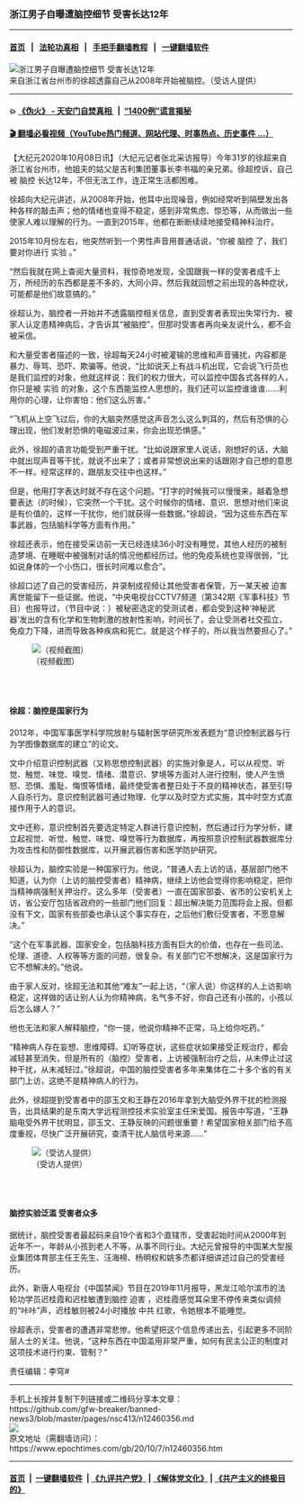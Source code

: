 ### 浙江男子自曝遭脑控细节 受害长达12年
------------------------

#### [首页](https://github.com/gfw-breaker/banned-news3/blob/master/README.md) &nbsp;&nbsp;|&nbsp;&nbsp; [法轮功真相](https://github.com/begood0513/basic/blob/master/README.md)  &nbsp;&nbsp;|&nbsp;&nbsp; [手把手翻墙教程](https://github.com/gfw-breaker/guides/wiki)  &nbsp;&nbsp;|&nbsp;&nbsp; [一键翻墙软件](https://github.com/gfw-breaker/nogfw/blob/master/README.md)  



<div><img alt="浙江男子自曝遭脑控细节 受害长达12年" class="attachment-djy_600_400 size-djy_600_400 wp-post-image" src="https://i.epochtimes.com/assets/uploads/2020/10/Screenshot-2020-10-07-at-20.38.26-600x400.png"/>
<div class="caption">
 来自浙江省台州市的徐超透露自己从2008年开始被脑控。（受访人提供）
</div></div><hr/>

#### 💥 [《伪火》 - 天安门自焚真相 ](http://158.247.195.190:10000/videos/blog/weihuo.html)&nbsp; |&nbsp; [“1400例”谎言揭秘  ](http://158.247.195.190:10000/videos/blog/jiexi1400.html)

#### [ 🎬  翻墙必看视频（YouTube热门频道、网站代理、时事热点、历史事件 ...）](https://github.com/gfw-breaker/links/blob/master/banned.md)

<div><p>
 【大纪元2020年10月08日讯】（大纪元记者张北采访报导）今年31岁的徐超来自浙江省台州市，他姐夫的姑父是吉利集团董事长李书福的亲兄弟。徐超控诉，自己被
 <ok href="https://www.epochtimes.com/gb/tag/%E8%84%91%E6%8E%A7.html">
  脑控
 </ok>
 长达12年，不但无法工作，连正常生活都困难。
</p>
<p>
 徐超向大纪元讲述，从2008年开始，他耳中出现噪音，例如经常听到隔壁发出各种各样的敲击声；他的情绪也变得不稳定，感到非常焦虑、惊恐等，从而做出一些使家人难以理解的行为。一直到2015年，他都在断断续续地接受精神科治疗。
</p>
<p>
 2015年10月份左右，他突然听到一个男性声音用普通话说，“你被
 <ok href="https://www.epochtimes.com/gb/tag/%E8%84%91%E6%8E%A7.html">
  脑控
 </ok>
 了，我们要对你进行
 <ok href="https://www.epochtimes.com/gb/tag/%E5%AE%9E%E9%AA%8C.html">
  实验
 </ok>
 。”
</p>
<p>
 “然后我就在网上查阅大量资料，我惊奇地发现，全国跟我一样的受害者成千上万，所经历的东西都是差不多的，大同小异。然后我就回想之前出现的各种症状，可能都是他们故意搞的。”
</p>
<p>
 徐超认为，脑控者一开始并不透露脑控相关信息，直到受害者表现出失常行为、被家人认定患精神病后，才告诉其“被脑控”，但那时受害者再向亲友说什么，都不会被采信。
</p>
<p>
 和大量受害者描述的一致，徐超每天24小时被灌输的思维和声音骚扰，内容都是暴力、辱骂、恐吓、欺骗等。他说，“比如说天上有战斗机出现，它会说飞行员也是我们监控的对象，他就这样说：我们的权力很大，可以监控中国各式各样的人，你只是被
 <ok href="https://www.epochtimes.com/gb/tag/%E5%AE%9E%E9%AA%8C.html">
  实验
 </ok>
 的对象，这个东西能监控人思想的，我们还可以监控谁谁谁……利用你的心理，让你害怕：他们这么厉害。”
</p>
<p>
 “飞机从上空飞过后，你的大脑突然感觉这声音怎么这么刺耳的，然后有恐惧的心理出现，他们发射恐惧的电磁波过来，你会出现恐惧感。”
</p>
<p>
 此外，徐超的语言功能受到严重干扰。“比如说跟家里人说话，刚想好的话，大脑中就出现声音等干扰，就说不出来了；或者非常想说出来的话跟刚才自己想的意思不一样。经常这样的，跟朋友交往中也这样。”
</p>
<p>
 但是，他用打字表达时就不存在这个问题。“打字的时候我可以慢慢来，越着急想要表达（的时候），它突然一个干扰。这个时候你的情绪、意识、思想对他们来说是有价值的，这样一干扰你，他们就获得一些数据。”徐超说，“因为这些东西在军事武器，包括脑科学等方面有作用。”
</p>
<p>
 徐超还表示，他在接受采访前一天已经连续36小时没有睡觉，其他人经历的被制造梦境、在睡眠中被强制对话的情况他都经历过。他的免疫系统也变得很弱，“比如说身体的一个小伤口，很长时间难以愈合”。
</p>
<p>
 徐超口述了自己的受害经历，并录制成视频让其他受害者保管，万一某天被
 <ok href="https://www.epochtimes.com/gb/tag/%E8%BF%AB%E5%AE%B3.html">
  迫害
 </ok>
 离世能留下一些证据。他说，“中央电视台CCTV7频道（第342期《军事科技》节目）也报导过，（节目中说：）被秘密选定的受测试者，都会受到这种‘神秘武器’发出的含有化学和生物刺激的放射性影响，时间长了，会让受测者社交孤立，免疫力下降，进而导致各种疾病和死亡。就是这个样子的，所以我当然要担心了。”
</p>
<figure class="wp-caption aligncenter" id="attachment_12460365" style="width: 431px">
 <ok href="https://i.epochtimes.com/assets/uploads/2020/10/Screenshot-2020-10-07-at-15.15.06.png">
  <img alt="（视频截图）" class="wp-image-12460365" src="https://i.epochtimes.com/assets/uploads/2020/10/Screenshot-2020-10-07-at-15.15.06-600x411.png"/>
 </ok>
 <br/><figcaption class="wp-caption-text">
  （视频截图）
 </figcaption><br/>
</figure><br/>
<h4>
 徐超：脑控是国家行为
</h4>
<p>
 2012年，中国军事医学科学院放射与辐射医学研究所发表题为“意识控制武器与行为学图像数据库的建立”的论文。
</p>
<p>
 文中介绍意识控制武器（又称思想控制武器）的实施对象是人，可以从视觉、听觉、触觉、味觉、嗅觉、情绪、潜意识、梦境等方面对人进行控制，使人产生愤怒、恐惧、羞耻、悔恨等情绪，最终使受害者整日处于不良的精神状态，甚至引导人自杀行为。意识控制武器可通过物理、化学以及时空方式实施，其中时空方式直接作用于人的意识。
</p>
<p>
 文中还称，意识控制首先要选定特定人群进行意识控制，然后通过行为学分析，建立起视觉、听觉、触觉、味觉、嗅觉等行为数据库，再按照意识控制武器数据库分为攻击性和防御性数据库，以开展武器伤害和医学防护研究。
</p>
<p>
 徐超认为，脑控实验是一种国家行为。他说，“普通人去上访的话，基层部门他不知道，认为你（上访的脑控受害者）精神病，继续上访他会觉得你影响稳定，把你当精神病强制关押治疗。这么多年（受害者）一直在国家部委、省市的公安机关上访，省公安厅包括省政府的一些部门他们回复：超出解决能力范围将会上报。但都没有下文，国家有些部委也承认这个事实存在，之后他们敷衍受害者，不愿意解决。”
</p>
<p>
 “这个在军事武器、国家安全，包括脑科技方面有巨大的价值，也存在一些司法、伦理、道德、人权等等方面的问题，很复杂。有关部门它不想解决，这是国家行为它不想解决的。”他说。
</p>
<p>
 由于家人反对，徐超无法和其他“难友”一起上访，“（家人说）你这样的人上访影响稳定，这样做的话让别人认为你精神病，名气多不好，你自己还有小孩的，小孩以后怎么嫁人？”
</p>
<p>
 他也无法和家人解释脑控，“你一提，他说你精神不正常，马上给你吃药。”
</p>
<p>
 “精神病人存在妄想、思维障碍、幻听等症状，这些症状如果接受正规治疗，都会减轻甚至消失，但是所有的（脑控）受害者，上访被强制治疗之后，从未停止过这种干扰，从未减轻过。”徐超说，中国的脑控受害者多年来集体在二十多个省的有关部门上访，这绝不是精神病人的行为。
</p>
<p>
 此外，徐超提到受害者中的邵玉文和王静在2016年拿到大脑受外界干扰的检测报告，出具结果的是东南大学远程测控技术实验室主任宋爱国。报告中写道，“王静脑电受外界干扰明显，邵玉文、王静反映的问题很重要！希望国家相关部门给予高度重视，尽快广泛开展研究，查清干扰人脑信号来源……”
</p>
<figure class="wp-caption aligncenter" id="attachment_12460368" style="width: 412px">
 <ok href="https://i.epochtimes.com/assets/uploads/2020/10/9ee6bff10f5a21f643a2e59f9bf1c3a2.jpeg">
  <img alt="（受访人提供）" class="wp-image-12460368" src="https://i.epochtimes.com/assets/uploads/2020/10/9ee6bff10f5a21f643a2e59f9bf1c3a2-600x613.jpeg"/>
 </ok>
 <br/><figcaption class="wp-caption-text">
  （受访人提供）
 </figcaption><br/>
</figure><br/>
<h4>
 脑控实验泛滥 受害者众多
</h4>
<p>
 据统计，脑控受害者最起码来自19个省和3个直辖市，受害起始时间从2000年到近年不一，年龄从小孩到老人不等，从事不同行业。大纪元曾报导的中国某大型报业集团体育部主任王先生、汪海榜、杨明权和姚多杰都详细讲述过自己的受害经历。
</p>
<p>
 此外，新唐人电视台《中国禁闻》节目在2019年11月报导，黑龙江哈尔滨市的法轮功学员迟桂霞和迟桂敏遭到脑控
 <ok href="https://www.epochtimes.com/gb/tag/%E8%BF%AB%E5%AE%B3.html">
  迫害
 </ok>
 ，迟桂霞感觉耳朵里不停传来类似调频的“咔咔”声，迟桂敏则被24小时播放
 <ok href="https://www.epochtimes.com/gb/tag/%E4%B8%AD%E5%85%B1.html">
  中共
 </ok>
 红歌，令她根本不能睡觉。
</p>
<p>
 徐超表示，受害者的遭遇非常悲惨。他希望把这个信息传递出去，引起更多不同阶层人士的关注。他说，“这种东西在中国滥用非常严重，如何有民主公正的制度对这项技术进行约束、管制？”
</p>
<p>
</p>
<p>
 责任编辑：李穹#
</p>
</div>
<hr/>
手机上长按并复制下列链接或二维码分享本文章：<br/>
https://github.com/gfw-breaker/banned-news3/blob/master/pages/nsc413/n12460356.md <br/>
<a href='https://github.com/gfw-breaker/banned-news3/blob/master/pages/nsc413/n12460356.md'><img src='https://github.com/gfw-breaker/banned-news3/blob/master/pages/nsc413/n12460356.md.png'/></a> <br/>
原文地址（需翻墙访问）：https://www.epochtimes.com/gb/20/10/7/n12460356.htm


------------------------
#### [首页](https://github.com/gfw-breaker/banned-news3/blob/master/README.md) &nbsp;|&nbsp; [一键翻墙软件](https://github.com/gfw-breaker/nogfw/blob/master/README.md) &nbsp;| [《九评共产党》](https://github.com/gfw-breaker/9ping.md/blob/master/README.md#九评之一评共产党是什么) | [《解体党文化》](https://github.com/gfw-breaker/jtdwh.md/blob/master/README.md) | [《共产主义的终极目的》](https://github.com/gfw-breaker/gczydzjmd.md/blob/master/README.md)


<img src='http://gfw-breaker.win/banned-news3/pages/nsc413/n12460356.md' width='0px' height='0px'/>